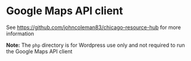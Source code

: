 # Google Maps API client

See https://github.com/johncoleman83/chicago-resource-hub for more information

**Note:** The `php` directory is for Wordpress use only and not required to run the Google Maps API client
